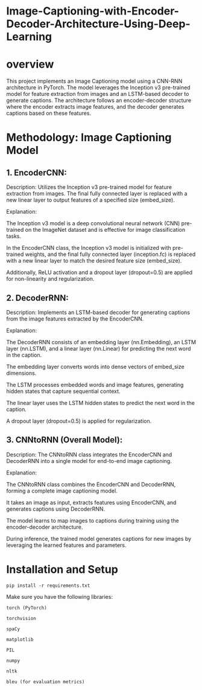 # Image-Captioning-with-Encoder-Decoder-Architecture-Using-Deep-Learning

# overview
This project implements an Image Captioning model using a CNN-RNN architecture in PyTorch. The model leverages the Inception v3 pre-trained model for feature extraction from images and an LSTM-based decoder to generate captions. The architecture follows an encoder-decoder structure where the encoder extracts image features, and the decoder generates captions based on these features.

# Methodology: Image Captioning Model

  ## 1. EncoderCNN:
Description: Utilizes the Inception v3 pre-trained model for feature extraction from images. The final fully connected layer is replaced with a new linear layer to output features of a specified size (embed_size).

Explanation:

The Inception v3 model is a deep convolutional neural network (CNN) pre-trained on the ImageNet dataset and is effective for image classification tasks.

In the EncoderCNN class, the Inception v3 model is initialized with pre-trained weights, and the final fully connected layer (inception.fc) is replaced with a new linear layer to match the desired feature size (embed_size).

Additionally, ReLU activation and a dropout layer (dropout=0.5) are applied for non-linearity and regularization.

## 2. DecoderRNN:
Description: Implements an LSTM-based decoder for generating captions from the image features extracted by the EncoderCNN.

Explanation:

The DecoderRNN consists of an embedding layer (nn.Embedding), an LSTM layer (nn.LSTM), and a linear layer (nn.Linear) for predicting the next word in the caption.

The embedding layer converts words into dense vectors of embed_size dimensions.

The LSTM processes embedded words and image features, generating hidden states that capture sequential context.

The linear layer uses the LSTM hidden states to predict the next word in the caption.

A dropout layer (dropout=0.5) is applied for regularization.

## 3. CNNtoRNN (Overall Model):
Description: The CNNtoRNN class integrates the EncoderCNN and DecoderRNN into a single model for end-to-end image captioning.

Explanation:

The CNNtoRNN class combines the EncoderCNN and DecoderRNN, forming a complete image captioning model.

It takes an image as input, extracts features using EncoderCNN, and generates captions using DecoderRNN.

The model learns to map images to captions during training using the encoder-decoder architecture.

During inference, the trained model generates captions for new images by leveraging the learned features and parameters.

# Installation and Setup

    pip install -r requirements.txt

Make sure you have the following libraries:

    torch (PyTorch)
    
    torchvision
    
    spaCy
    
    matplotlib
    
    PIL
    
    numpy
    
    nltk
    
    bleu (for evaluation metrics)
